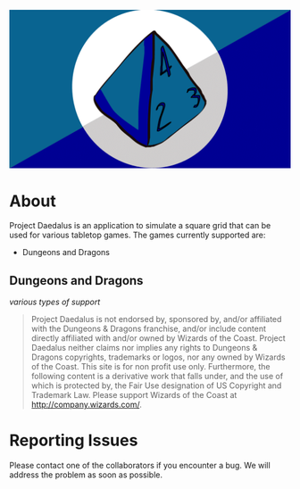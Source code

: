 ![Logo](/img/logoFlag.png)
# About
Project Daedalus is an application to simulate a square grid that can be used for various tabletop games. The games currently supported are:
* Dungeons and Dragons

## Dungeons and Dragons
*various types of support*

> Project Daedalus is not endorsed by, sponsored by, and/or affiliated with the Dungeons & Dragons franchise, and/or include content directly affiliated with and/or owned by Wizards of the Coast. Project Daedalus neither claims nor implies any rights to Dungeons & Dragons copyrights, trademarks or logos, nor any owned by Wizards of the Coast. This site is for non profit use only. Furthermore, the following content is a derivative work that falls under, and the use of which is protected by, the Fair Use designation of US Copyright and Trademark Law. Please support Wizards of the Coast at http://company.wizards.com/.

# Reporting Issues
Please contact one of the collaborators if you encounter a bug. We will address the problem as soon as possible.
